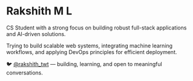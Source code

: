 # Rakshith M L

CS Student with a strong focus on building robust full-stack applications and AI-driven solutions.  

Trying to build scalable web systems, integrating machine learning workflows, and applying DevOps principles for efficient deployment.

🐦 [@rakshith_twt](https://twitter.com/rakshith_twt) —  building, learning, and open to meaningful conversations.
